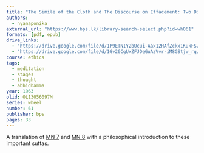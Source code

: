 ```yaml
---
title: "The Simile of the Cloth and The Discourse on Effacement: Two Discourses of the Buddha"
authors:
  - nyanaponika
external_url: "https://www.bps.lk/library-search-select.php?id=wh061"
formats: [pdf, epub]
drive_links:
  - "https://drive.google.com/file/d/1P9ETNIY2bUcui-Aax12HAfZckx1KukFS/view?usp=drivesdk"
  - "https://drive.google.com/file/d/1Gv26CgUxZFJOeGuAzVvr-iM8GStjw_rq/view?usp=drivesdk"
course: ethics
tags:
  - meditation
  - stages
  - thought
  - abhidhamma
year: 1963
olid: OL13056097M
series: wheel
number: 61
publisher: bps
pages: 33
---
```


A translation of [MN 7](/content/canon/mn7) and [MN 8](/content/canon/mn8) with a philosophical introduction to these important suttas.
